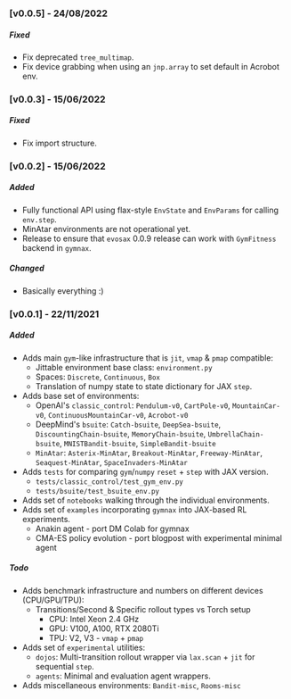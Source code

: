 ### [v0.0.5] - 24/08/2022
##### Fixed

- Fix deprecated `tree_multimap`.
- Fix device grabbing when using an `jnp.array` to set default in Acrobot env.

### [v0.0.3] - 15/06/2022
##### Fixed

- Fix import structure.

### [v0.0.2] - 15/06/2022

##### Added

- Fully functional API using flax-style `EnvState` and `EnvParams` for calling `env.step`. 
- MinAtar environments are not operational yet.
- Release to ensure that `evosax` 0.0.9 release can work with `GymFitness` backend in `gymnax`.

##### Changed

- Basically everything :)

### [v0.0.1] - 22/11/2021

##### Added
- Adds main `gym`-like infrastructure that is `jit`, `vmap` & `pmap` compatible:
    - Jittable environment base class: `environment.py`
    - Spaces: `Discrete`, `Continuous`, `Box`
    - Translation of numpy state to state dictionary for JAX `step`.
- Adds base set of environments:
    - OpenAI's `classic_control`: `Pendulum-v0`, `CartPole-v0`, `MountainCar-v0`, `ContinuousMountainCar-v0`, `Acrobot-v0`
    - DeepMind's `bsuite`: `Catch-bsuite`, `DeepSea-bsuite`, `DiscountingChain-bsuite`, `MemoryChain-bsuite`, `UmbrellaChain-bsuite`, `MNISTBandit-bsuite`, `SimpleBandit-bsuite`
    - `MinAtar`: `Asterix-MinAtar`, `Breakout-MinAtar`, `Freeway-MinAtar`,  `Seaquest-MinAtar`, `SpaceInvaders-MinAtar`
- Adds `tests` for comparing `gym`/`numpy` `reset` + `step`  with JAX version.
    - `tests/classic_control/test_gym_env.py`
    - `tests/bsuite/test_bsuite_env.py`
- Adds set of `notebooks` walking through the individual environments.
- Adds set of `examples` incorporating `gymnax` into JAX-based RL experiments.
    - Anakin agent - port DM Colab for gymnax
    - CMA-ES policy evolution - port blogpost with experimental minimal agent

##### Todo

- Adds benchmark infrastructure and numbers on different devices (CPU/GPU/TPU):
    - Transitions/Second & Specific rollout types vs Torch setup
        - CPU: Intel Xeon 2.4 GHz
        - GPU: V100, A100, RTX 2080Ti
        - TPU: V2, V3 - `vmap` + `pmap`
- Adds set of `experimental` utilities:
    - `dojos`: Multi-transition rollout wrapper via `lax.scan` + `jit` for sequential `step`.
    - `agents`: Minimal and evaluation agent wrappers.
- Adds miscellaneous environments: `Bandit-misc`, `Rooms-misc`
